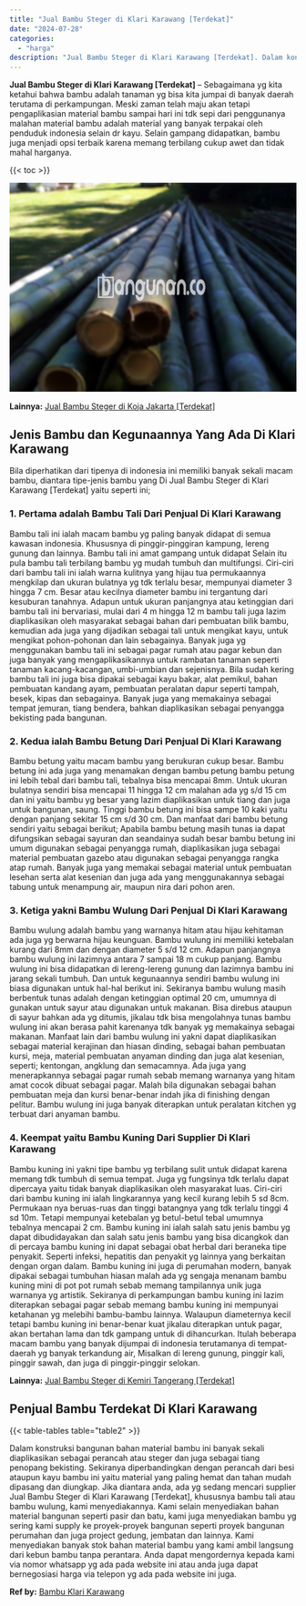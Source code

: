 ```yaml
---
title: "Jual Bambu Steger di Klari Karawang [Terdekat]"
date: "2024-07-28"
categories: 
  - "harga"
description: "Jual Bambu Steger di Klari Karawang [Terdekat]. Dalam konstruksi bangunan bahan material bambu ini banyak sekali diaplikasikan sebagai perancah atau steger d..."
---
```


**Jual Bambu Steger di Klari Karawang \[Terdekat\]** – Sebagaimana yg kita ketahui bahwa bambu adalah tanaman yg bisa kita jumpai di banyak daerah terutama di perkampungan. Meski zaman telah maju akan tetapi pengaplikasian material bambu sampai hari ini tdk sepi dari penggunanya malahan material bambu adalah material yang banyak terpakai oleh penduduk indonesia selain dr kayu. Selain gampang didapatkan, bambu juga menjadi opsi terbaik karena memang terbilang cukup awet dan tidak mahal harganya.

{{< toc >}}

![Jual Bambu Steger di Klari Karawang [Terdekat]](/images/jual-bambu-tali-10.png)

**Lainnya:** [Jual Bambu Steger di Koja Jakarta \[Terdekat\]](https://bambu.bangunan.co/jual-bambu-steger-di-koja-jakarta-terdekat/)

## Jenis Bambu dan Kegunaannya Yang Ada Di Klari Karawang

Bila diperhatikan dari tipenya di indonesia ini memiliki banyak sekali macam bambu, diantara tipe-jenis bambu yang Di Jual Bambu Steger di Klari Karawang \[Terdekat\] yaitu seperti ini;

### 1\. Pertama adalah Bambu Tali Dari Penjual Di Klari Karawang

Bambu tali ini ialah macam bambu yg paling banyak didapat di semua kawasan indonesia. Khususnya di pinggir-pinggiran kampung, lereng gunung dan lainnya. Bambu tali ini amat gampang untuk didapat Selain itu pula bambu tali terbilang bambu yg mudah tumbuh dan multifungsi. Ciri-ciri dari bambu tali ini ialah warna kulitnya yang hijau tua permukaannya mengkilap dan ukuran bulatnya yg tdk terlalu besar, mempunyai diameter 3 hingga 7 cm. Besar atau kecilnya diameter bambu ini tergantung dari kesuburan tanahnya. Adapun untuk ukuran panjangnya atau ketinggian dari bambu tali ini bervariasi, mulai dari 4 m hingga 12 m bambu tali juga lazim diaplikasikan oleh masyarakat sebagai bahan dari pembuatan bilik bambu, kemudian ada juga yang dijadikan sebagai tali untuk mengikat kayu, untuk mengikat pohon-pohonan dan lain sebagainya. Banyak juga yg menggunakan bambu tali ini sebagai pagar rumah atau pagar kebun dan juga banyak yang mengaplikasikannya untuk rambatan tanaman seperti tanaman kacang-kacangan, umbi-umbian dan sejenisnya. Bila sudah kering bambu tali ini juga bisa dipakai sebagai kayu bakar, alat pemikul, bahan pembuatan kandang ayam, pembuatan peralatan dapur seperti tampah, besek, kipas dan sebagainya. Banyak juga yang memakainya sebagai tempat jemuran, tiang bendera, bahkan diaplikasikan sebagai penyangga bekisting pada bangunan.

### 2\. Kedua ialah Bambu Betung Dari Penjual Di Klari Karawang

Bambu betung yaitu macam bambu yang berukuran cukup besar. Bambu betung ini ada juga yang menamakan dengan bambu petung bambu petung ini lebih tebal dari bambu tali, tebalnya bisa mencapai 8mm. Untuk ukuran bulatnya sendiri bisa mencapai 11 hingga 12 cm malahan ada yg s/d 15 cm dan ini yaitu bambu yg besar yang lazim diaplikasikan untuk tiang dan juga untuk bangunan, saung. Tinggi bambu betung ini bisa sampe 10 kaki yaitu dengan panjang sekitar 15 cm s/d 30 cm. Dan manfaat dari bambu betung sendiri yaitu sebagai berikut; Apabila bambu betung masih tunas ia dapat difungsikan sebagai sayuran dan seandainya sudah besar bambu betung ini umum digunakan sebagai penyangga rumah, diaplikasikan juga sebagai material pembuatan gazebo atau digunakan sebagai penyangga rangka atap rumah. Banyak juga yang memakai sebagai material untuk pembuatan lesehan serta alat kesenian dan juga ada yang menggunakannya sebagai tabung untuk menampung air, maupun nira dari pohon aren.

### 3\. Ketiga yakni Bambu Wulung Dari Penjual Di Klari Karawang

Bambu wulung adalah bambu yang warnanya hitam atau hijau kehitaman ada juga yg berwarna hijau keunguan. Bambu wulung ini memiliki ketebalan kurang dari 8mm dan dengan diameter 5 s/d 12 cm. Adapun panjangnya bambu wulung ini lazimnya antara 7 sampai 18 m cukup panjang. Bambu wulung ini bisa didapatkan di lereng-lereng gunung dan lazimnya bambu ini jarang sekali tumbuh. Dan untuk kegunaannya sendiri bambu wulung ini biasa digunakan untuk hal-hal berikut ini. Sekiranya bambu wulung masih berbentuk tunas adalah dengan ketinggian optimal 20 cm, umumnya di gunakan untuk sayur atau digunakan untuk makanan. Bisa direbus ataupun di sayur bahkan ada yg ditumis, jikalau tdk bisa mengolahnya tunas bambu wulung ini akan berasa pahit karenanya tdk banyak yg memakainya sebagai makanan. Manfaat lain dari bambu wulung ini yakni dapat diaplikasikan sebagai material kerajinan dan hiasan dinding, sebagai bahan pembuatan kursi, meja, material pembuatan anyaman dinding dan juga alat kesenian, seperti; kentongan, angklung dan semacamnya. Ada juga yang menerapkannya sebagai pagar rumah sebab memang warnanya yang hitam amat cocok dibuat sebagai pagar. Malah bila digunakan sebagai bahan pembuatan meja dan kursi benar-benar indah jika di finishing dengan pelitur. Bambu wulung ini juga banyak diterapkan untuk peralatan kitchen yg terbuat dari anyaman bambu.

### 4\. Keempat yaitu Bambu Kuning Dari Supplier Di Klari Karawang

Bambu kuning ini yakni tipe bambu yg terbilang sulit untuk didapat karena memang tdk tumbuh di semua tempat. Juga yg fungsinya tdk terlalu dapat dipercaya yaitu tidak banyak diaplikasikan oleh masyarakat luas. Ciri-ciri dari bambu kuning ini ialah lingkarannya yang kecil kurang lebih 5 sd 8cm. Permukaan nya beruas-ruas dan tinggi batangnya yang tdk terlalu tinggi 4 sd 10m. Tetapi mempunyai ketebalan yg betul-betul tebal umumnya tebalnya mencapai 2 cm. Bambu kuning ini ialah salah satu jenis bambu yg dapat dibudidayakan dan salah satu jenis bambu yang bisa dicangkok dan di percaya bambu kuning ini dapat sebagai obat herbal dari beraneka tipe penyakit. Seperti infeksi, hepatitis dan penyakit yg lainnya yang berkaitan dengan organ dalam. Bambu kuning ini juga di perumahan modern, banyak dipakai sebagai tumbuhan hiasan malah ada yg sengaja menanam bambu kuning mini di pot pot rumah sebab memang tampilannya unik juga warnanya yg artistik. Sekiranya di perkampungan bambu kuning ini lazim diterapkan sebagai pagar sebab memang bambu kuning ini mempunyai ketahanan yg melebihi bambu-bambu lainnya. Walaupun diameternya kecil tetapi bambu kuning ini benar-benar kuat jikalau diterapkan untuk pagar, akan bertahan lama dan tdk gampang untuk di dihancurkan. Itulah beberapa macam bambu yang banyak dijumpai di indonesia terutamanya di tempat-daerah yg banyak terkandung air, Misalkan di lereng gunung, pinggir kali, pinggir sawah, dan juga di pinggir-pinggir selokan.

**Lainnya:** [Jual Bambu Steger di Kemiri Tangerang \[Terdekat\]](https://bambu.bangunan.co/jual-bambu-steger-di-kemiri-tangerang-terdekat/)

## Penjual Bambu Terdekat Di Klari Karawang

{{< table-tables table="table2" >}}

Dalam konstruksi bangunan bahan material bambu ini banyak sekali diaplikasikan sebagai perancah atau steger dan juga sebagai tiang penopang bekisting. Sekiranya diperbandingkan dengan perancah dari besi ataupun kayu bambu ini yaitu material yang paling hemat dan tahan mudah dipasang dan diungkap. Jika diantara anda, ada yg sedang mencari supplier Jual Bambu Steger di Klari Karawang \[Terdekat\], khususnya bambu tali atau bambu wulung, kami menyediakannya. Kami selain menyediakan bahan material bangunan seperti pasir dan batu, kami juga menyediakan bambu yg sering kami supply ke proyek-proyek bangunan seperti proyek bangunan perumahan dan juga project gedung, jembatan dan lainnya. Kami menyediakan banyak stok bahan material bambu yang kami ambil langsung dari kebun bambu tanpa perantara. Anda dapat mengordernya kepada kami via nomor whatsapp yg ada pada website ini atau anda juga dapat bernegosiasi harga via telepon yg ada pada website ini juga.

**Ref by:** [Bambu Klari Karawang](https://id.wikipedia.org/wiki/Bambu)
